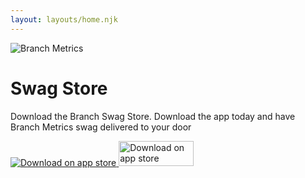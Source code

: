 ```yaml
---
layout: layouts/home.njk
---
```


<div class="illo-container">
  <img src="https://cdn.glitch.global/ffb1afca-f2d9-4b37-b836-afd85631369a/branch-logo-color-dark.png?v=1660794872264" class="illustration" style="align: right" alt="Branch Metrics">
</div>

# Swag Store

Download the Branch Swag Store. Download the app today and have Branch Metrics swag delivered to your door


<div class="illo-container">
  <a href="https://45jlz.app.link/C8B5nY4gAsb">
  <img src="https://cdn.glitch.global/320cacce-4d3a-4c32-92e3-ff29ebca24ad/appBagde.svg?v=1660796102340"  style="align: left" alt="Download on app store">
  <img src="https://cdn.glitch.global/320cacce-4d3a-4c32-92e3-ff29ebca24ad/google-play-badge%20copy.png?v=1660797960130"  style="align: left" alt="Download on app store" width="120" height="40">
  </a>
</div>



